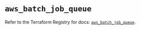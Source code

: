 # `aws_batch_job_queue`

Refer to the Terraform Registry for docs: [`aws_batch_job_queue`](https://registry.terraform.io/providers/hashicorp/aws/6.19.0/docs/resources/batch_job_queue).
